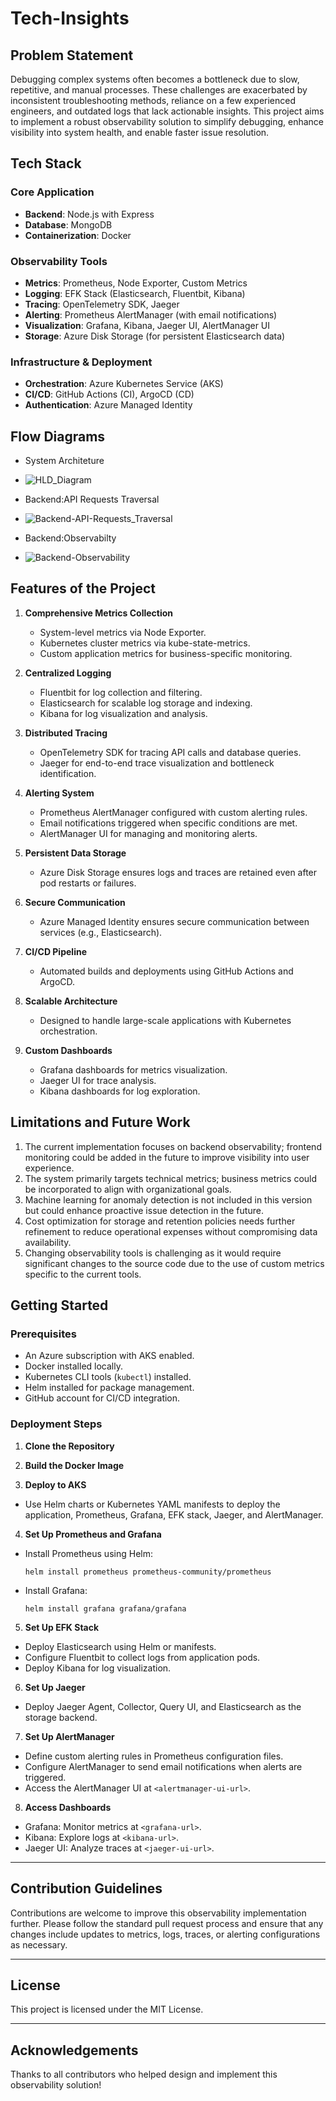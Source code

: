 # Tech-Insights

## Problem Statement

Debugging complex systems often becomes a bottleneck due to slow, repetitive, and manual processes. These challenges are exacerbated by inconsistent troubleshooting methods, reliance on a few experienced engineers, and outdated logs that lack actionable insights. This project aims to implement a robust observability solution to simplify debugging, enhance visibility into system health, and enable faster issue resolution.

## Tech Stack

### Core Application
- **Backend**: Node.js with Express
- **Database**: MongoDB
- **Containerization**: Docker

### Observability Tools
- **Metrics**: Prometheus, Node Exporter, Custom Metrics
- **Logging**: EFK Stack (Elasticsearch, Fluentbit, Kibana)
- **Tracing**: OpenTelemetry SDK, Jaeger
- **Alerting**: Prometheus AlertManager (with email notifications)
- **Visualization**: Grafana, Kibana, Jaeger UI, AlertManager UI
- **Storage**: Azure Disk Storage (for persistent Elasticsearch data)

### Infrastructure & Deployment
- **Orchestration**: Azure Kubernetes Service (AKS)
- **CI/CD**: GitHub Actions (CI), ArgoCD (CD)
- **Authentication**: Azure Managed Identity

## Flow Diagrams
- System Architeture
- ![HLD_Diagram](https://github.com/user-attachments/assets/892d21b6-f638-425b-8d79-b1cbb947b08f)

  
- Backend:API Requests Traversal
- ![Backend-API-Requests_Traversal](https://github.com/user-attachments/assets/ae0b5dbc-3646-4c92-ac88-95a841d58991)


- Backend:Observabilty
- ![Backend-Observability](https://github.com/user-attachments/assets/055667ce-3290-417f-ab71-0f10b2952b98)

## Features of the Project

1. **Comprehensive Metrics Collection**
   - System-level metrics via Node Exporter.
   - Kubernetes cluster metrics via kube-state-metrics.
   - Custom application metrics for business-specific monitoring.

2. **Centralized Logging**
   - Fluentbit for log collection and filtering.
   - Elasticsearch for scalable log storage and indexing.
   - Kibana for log visualization and analysis.

3. **Distributed Tracing**
   - OpenTelemetry SDK for tracing API calls and database queries.
   - Jaeger for end-to-end trace visualization and bottleneck identification.

4. **Alerting System**
   - Prometheus AlertManager configured with custom alerting rules.
   - Email notifications triggered when specific conditions are met.
   - AlertManager UI for managing and monitoring alerts.

5. **Persistent Data Storage**
   - Azure Disk Storage ensures logs and traces are retained even after pod restarts or failures.

6. **Secure Communication**
   - Azure Managed Identity ensures secure communication between services (e.g., Elasticsearch).

7. **CI/CD Pipeline**
   - Automated builds and deployments using GitHub Actions and ArgoCD.

8. **Scalable Architecture**
   - Designed to handle large-scale applications with Kubernetes orchestration.

9. **Custom Dashboards**
   - Grafana dashboards for metrics visualization.
   - Jaeger UI for trace analysis.
   - Kibana dashboards for log exploration.

## Limitations and Future Work

1. The current implementation focuses on backend observability; frontend monitoring could be added in the future to improve visibility into user experience.
2. The system primarily targets technical metrics; business metrics could be incorporated to align with organizational goals.
3. Machine learning for anomaly detection is not included in this version but could enhance proactive issue detection in the future.
4. Cost optimization for storage and retention policies needs further refinement to reduce operational expenses without compromising data availability.
5. Changing observability tools is challenging as it would require significant changes to the source code due to the use of custom metrics specific to the current tools.

## Getting Started

### Prerequisites
- An Azure subscription with AKS enabled.
- Docker installed locally.
- Kubernetes CLI tools (`kubectl`) installed.
- Helm installed for package management.
- GitHub account for CI/CD integration.

### Deployment Steps

1. **Clone the Repository**

2. **Build the Docker Image**

3. **Deploy to AKS**
- Use Helm charts or Kubernetes YAML manifests to deploy the application, Prometheus, Grafana, EFK stack, Jaeger, and AlertManager.

4. **Set Up Prometheus and Grafana**
- Install Prometheus using Helm:
  ```
  helm install prometheus prometheus-community/prometheus
  ```
- Install Grafana:
  ```
  helm install grafana grafana/grafana
  ```

5. **Set Up EFK Stack**
- Deploy Elasticsearch using Helm or manifests.
- Configure Fluentbit to collect logs from application pods.
- Deploy Kibana for log visualization.

6. **Set Up Jaeger**
- Deploy Jaeger Agent, Collector, Query UI, and Elasticsearch as the storage backend.

7. **Set Up AlertManager**
- Define custom alerting rules in Prometheus configuration files.
- Configure AlertManager to send email notifications when alerts are triggered.
- Access the AlertManager UI at `<alertmanager-ui-url>`.

8. **Access Dashboards**
- Grafana: Monitor metrics at `<grafana-url>`.
- Kibana: Explore logs at `<kibana-url>`.
- Jaeger UI: Analyze traces at `<jaeger-ui-url>`.

---

## Contribution Guidelines

Contributions are welcome to improve this observability implementation further. Please follow the standard pull request process and ensure that any changes include updates to metrics, logs, traces, or alerting configurations as necessary.

---

## License

This project is licensed under the MIT License.

---

## Acknowledgements

Thanks to all contributors who helped design and implement this observability solution!
